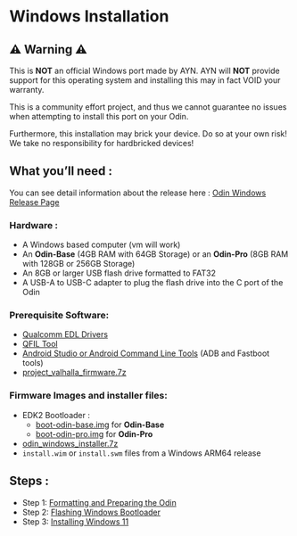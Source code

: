# Windows Installation

## ⚠️ Warning ⚠️
This is **NOT** an official Windows port made by AYN. AYN will **NOT** provide support for this operating system and installing this may in fact VOID your warranty.

This is a community effort project, and thus we cannot guarantee no issues when attempting to install this port on your Odin.

Furthermore, this installation may brick your device. Do so at your own risk! We take no responsibility for hardbricked devices!

## What you’ll need :

You can see detail information about the release here : [Odin Windows Release Page](https://github.com/ProjectValhalla/OdinWindowsRelease)

### Hardware :
- A Windows based computer (vm will work)
- An **Odin-Base** (4GB RAM with 64GB Storage) or an **Odin-Pro** (8GB RAM with 128GB or 256GB Storage)
- An 8GB or larger USB flash drive formatted to FAT32
- A USB-A to USB-C adapter to plug the flash drive into the C port of the Odin

### Prerequisite Software:
- [Qualcomm EDL Drivers](https://github.com/ProjectValhalla/OdinWindowsGuides/blob/main/pages/Qualcomm%20USB%20Driver%20v2.2.0.0%20Setup.zip)
- [QFIL Tool](https://www.mediafire.com/file/4wzqd2dfjm6bdif/Qualcomm_Flash_Image_Loader_v2.0.3.5.zip/file)
- [Android Studio or Android Command Line Tools](https://developer.android.com/studio#downloads) (ADB and Fastboot tools)
- [project_valhalla_firmware.7z](https://github.com/ProjectValhalla/OdinWindowsRelease/releases/download/alpha.1/project_valhalla_firmware.7z)

### Firmware Images and installer files:
- EDK2 Bootloader :
  - [boot-odin-base.img](https://github.com/ProjectValhalla/OdinWindowsRelease/releases/download/alpha.1/boot-odin-base.img) for **Odin-Base**
  - [boot-odin-pro.img](https://github.com/ProjectValhalla/OdinWindowsRelease/releases/download/alpha.1/boot-odin-pro.img) for **Odin-Pro**
- [odin_windows_installer.7z](https://github.com/ProjectValhalla/OdinWindowsRelease/releases/download/alpha.1/odin_windows_installer.7z)
- `install.wim` or `install.swm` files from a Windows ARM64 release 

##  Steps :
- Step 1: [Formatting and Preparing the Odin](https://github.com/ProjectValhalla/OdinWindowsGuides/blob/main/pages/FlashingProjectValhallaFirmware.md)
- Step 2: [Flashing Windows Bootloader](https://github.com/ProjectValhalla/OdinWindowsGuides/blob/main/pages/FlashingWindowsBootloader.md)
- Step 3: [Installing Windows 11](https://github.com/ProjectValhalla/OdinWindowsGuides/blob/main/pages/InstallingWindows.md)
